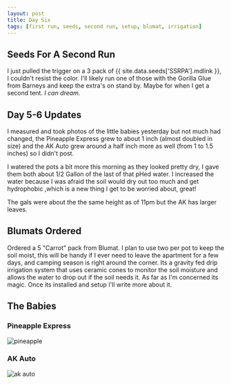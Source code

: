 ```yaml
---
layout: post
title: Day Six
tags: [first run, seeds, second run, setup, blumat, irrigation]
---
```


## Seeds For A Second Run

I just pulled the trigger on a 3 pack of {{ site.data.seeds['SSRPA'].mdlink }}, I couldn't resist the color. I'll likely run one of those with the Gorilla Glue from Barneys and keep the extra's on stand by. Maybe for when I get a second tent. <i class="green"> I can dream.</i>

## Day 5-6 Updates

I measured and took photos of the little babies yesterday but not much had changed, the Pineapple Express grew to about 1 inch (almost doubled in size) and the AK Auto grew around a half inch more as well (from 1 to 1.5 inches) so I didn't post.

I watered the pots a bit more this morning as they looked pretty dry, I gave them both about 1/2 Gallon of the last of that pHed water. I increased the water because I was afraid the soil would dry out too much and get hydrophobic ,which is a new thing I get to be worried about, great!

The gals were about the the same height as of 11pm but the AK has larger leaves.

## Blumats Ordered

Ordered a 5 "Carrot" pack from Blumat. I plan to use two per pot to keep the soil moist, this will be handy if I ever need to leave the apartment for a few days, and camping season is right around the corner. Its a gravity fed drip irrigation system that uses ceramic cones to monitor the soil moisture and allows the water to drop out if the soil needs it. As far as I'm concerned its magic. Once its installed and setup I'll write more about it.

## The Babies

### Pineapple Express

![pineapple](/public/images/first-run/day6-pineapple.jpeg#75)

### AK Auto

![ak auto](/public/images/first-run/day6-ak.jpeg#75)
